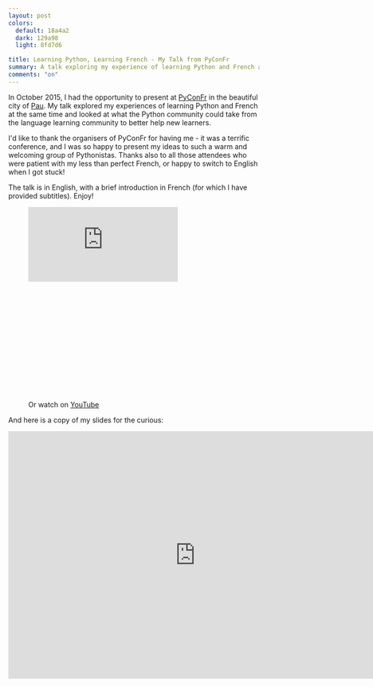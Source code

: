 ```yaml
---
layout: post
colors:
  default: 18a4a2
  dark: 129a98
  light: 8fd7d6

title: Learning Python, Learning French - My Talk from PyConFr
summary: A talk exploring my experience of learning Python and French at the same time. Presented at [PyConFr](http://www.pycon.fr/2015/).
comments: "on"
---
```


In October 2015, I had the opportunity to present at [PyConFr](http://www.pycon.fr/2015/) in the beautiful city of [Pau](https://en.wikipedia.org/wiki/Pau,_Pyr%C3%A9n%C3%A9es-Atlantiques). My talk explored my experiences of learning Python and French at the same time and looked at what the Python community could take from the language learning community to better help new learners.

I'd like to thank the organisers of PyConFr for having me - it was a terrific conference, and I was so happy to present my ideas to such a warm and welcoming group of Pythonistas. Thanks also to all those attendees who were patient with my less than perfect French, or happy to switch to English when I got stuck!

The talk is in English, with a brief introduction in French (for which I have provided subtitles). Enjoy!

<figure class="img-figure centered">
    <div class='embed-container' style="padding-bottom: 56.25%">
      <iframe src='https://www.youtube.com/embed/n2WjDQaowBo' frameborder='0' allowfullscreen></iframe>
    </div>
    <figcaption>Or watch on <a href="https://www.youtube.com/watch?v=n2WjDQaowBo">YouTube</a></figcaption>
</figure>

And here is a copy of my slides for the curious:

<div class="embed-container" style="padding-bottom: 66.4%; top: 15px;">
  <iframe src='https://docs.google.com/presentation/d/1OiFhksppWqe_YAwx0OwAkocDCFeHmm5mQhvsjav35kQ/embed?start=false&loop=false&delayms=60000' frameborder='0' width='750' height='497' allowfullscreen='true' mozallowfullscreen='true' webkitallowfullscreen='true'></iframe>
</div>
